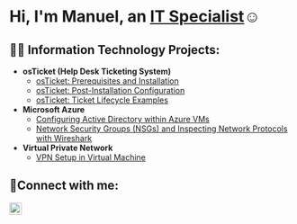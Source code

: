 <h1>Hi, I'm Manuel, an <a href="https://www.linkedin.com/in/manuel-cordova-470617204/">IT Specialist</a>☺</h1>

<h2>👨‍💻 Information Technology Projects:</h2>

- <b>osTicket (Help Desk Ticketing System)</b>
  - [osTicket: Prerequisites and Installation](https://github.com/mgcordova/osticket-prereqs)
  - [osTicket: Post-Installation Configuration](https://github.com/mgcordova/post-install-config)
  - [osTicket: Ticket Lifecycle Examples](https://github.com/mgcordova/ticket-lifecycle)
- <b>Microsoft Azure</b>
  - [Configuring Active Directory within Azure VMs](https://github.com/manniie/configure-ad)
  - [Network Security Groups (NSGs) and Inspecting Network Protocols with Wireshark](https://github.com/manniie/azure-network-protocols)
- <b>Virtual Private Network</b>
  - [VPN Setup in Virtual Machine](https://github.com/mgcordova/setting-up-a-vpn)

<h2>🤳Connect with me:</h2>

[<img align="left" alt="Manuel | LinkedIn" width="22px" src="https://cdn.jsdelivr.net/npm/simple-icons@v3/icons/linkedin.svg" />][linkedin]

[linkedin]: https://www.linkedin.com/in/manuel-cordova-470617204/
